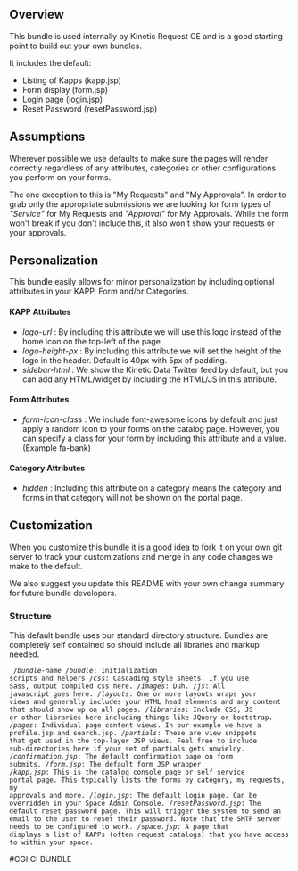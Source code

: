 ## Overview
This bundle is used internally by Kinetic Request CE and is a good starting point to build out your own bundles.

It includes the default:

* Listing of Kapps (kapp.jsp)
* Form display (form.jsp)
* Login page (login.jsp)
* Reset Password (resetPassword.jsp)

## Assumptions
Wherever possible we use defaults to make sure the pages will render correctly regardless of any attributes, categories or other configurations you perform on your forms.

The one exception to this is "My Requests" and "My Approvals".  In order to grab only the appropriate submissions we are looking for form types of _"Service"_ for My Requests and _"Approval"_ for My Approvals.  While the form won't break if you don't include this, it also won't show your requests or your approvals.

## Personalization
This bundle easily allows for minor personalization by including optional attributes in your KAPP, Form and/or Categories.

#### KAPP Attributes
* _logo-url_ : By including this attribute we will use this logo instead of the home icon on the top-left of the page
* _logo-height-px_ : By including this attribute we will set the height of the logo in the header. Default is 40px with 5px of padding.
* _sidebar-html_ : We show the Kinetic Data Twitter feed by default, but you can add any HTML/widget by including the HTML/JS in this attribute.

#### Form Attributes
* _form-icon-class_ : We include font-awesome icons by default and just apply a random icon to your forms on the catalog page.  However, you can specify a class for your form by including this attribute and a value. (Example fa-bank)

#### Category Attributes
* _hidden_ : Including this attribute on a category means the category and forms in that category will not be shown on the portal page.


## Customization
When you customize this bundle it is a good idea to fork it on your own git server to track your customizations and merge in any code changes we make to the default.

We also suggest you update this README with your own change summary for future bundle developers.

### Structure
This default bundle uses our standard directory structure.  Bundles are completely self contained so should include all libraries and markup needed.

<code><pre>
/*bundle-name*
  /*bundle*: Initialization scripts and helpers
  /*css*: Cascading style sheets. If you use Sass, output compiled css here.
  /*images*: Duh.
  /*js*: All javascript goes here.
  /*layouts*: One or more layouts wraps your views and generally includes your HTML head elements and any content that should show up on all pages.
  /*libraries*: Include CSS, JS or other libraries here including things like JQuery or bootstrap.
  /*pages*:  Individual page content views. In our example we have a profile.jsp and search.jsp.
  /*partials*: These are view snippets that get used in the top-layer JSP views. Feel free to include sub-directories here if your set of partials gets unwieldy.
  /*confirmation.jsp*: The default confirmation page on form submits.
  /*form.jsp*: The default form JSP wrapper.
  /*kapp.jsp*: This is the catalog console page or self service portal page.  This typically lists the forms by category, my requests, my approvals and more.
  /*login.jsp*: The default login page. Can be overridden in your Space Admin Console.
  /*resetPassword.jsp*: The default reset password page. This will trigger the system to send an email to the user to reset their password. Note that the SMTP server needs to be configured to work.
  /*space.jsp*: A page that displays a list of KAPPs (often request catalogs) that you have access to within your space.
</pre></code>
# C G I   C I   B U N D L E  
 